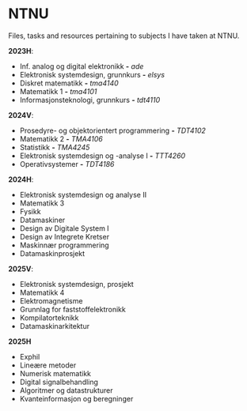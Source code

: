 # NTNU
Files, tasks and resources pertaining to subjects I have taken at NTNU.

**2023H**:
- Inf. analog og digital elektronikk **-** *ade*
- Elektronisk systemdesign, grunnkurs **-** *elsys*
- Diskret matematikk **-** *tma4140*
- Matematikk 1 **-** *tma4101*
- Informasjonsteknologi, grunnkurs **-** *tdt4110*

**2024V**:
- Prosedyre- og objektorientert programmering **-** *TDT4102*
- Matematikk 2 **-** *TMA4106*
- Statistikk **-** *TMA4245*
- Elektronisk systemdesign og -analyse I **-** *TTT4260*
- Operativsystemer **-** *TDT4186*

**2024H**:
- Elektronisk systemdesign og analyse II
- Matematikk 3
- Fysikk
- Datamaskiner
- Design av Digitale System I
- Design av Integrete Kretser
- Maskinnær programmering
- Datamaskinprosjekt

**2025V**:
- Elektronisk systemdesign, prosjekt 
- Matematikk 4
- Elektromagnetisme
- Grunnlag for faststoffelektronikk
- Kompilatorteknikk
- Datamaskinarkitektur

**2025H**
- Exphil
- Lineære metoder
- Numerisk matematikk
- Digital signalbehandling
- Algoritmer og datastrukturer
- Kvanteinformasjon og beregninger
